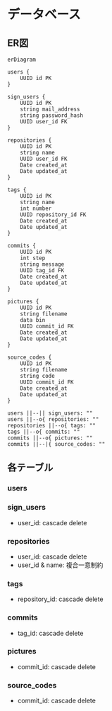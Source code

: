 # データベース

## ER図

```mermaid
erDiagram

users {
    UUID id PK
}

sign_users {
    UUID id PK
    string mail_address
    string password_hash
    UUID user_id FK
}

repositories {
    UUID id PK
    string name
    UUID user_id FK
    Date created_at
    Date updated_at
}

tags {
    UUID id PK
    string name
    int number
    UUID repository_id FK
    Date created_at
    Date updated_at
}

commits {
    UUID id PK
    int step
    string message
    UUID tag_id FK
    Date created_at
    Date updated_at
}

pictures {
    UUID id PK
    string filename
    data bin
    UUID commit_id FK
    Date created_at
    Date updated_at
}

source_codes {
    UUID id PK
    string filename
    string code
    UUID commit_id FK
    Date created_at
    Date updated_at
}

users ||--|| sign_users: ""
users ||--o{ repositories: ""
repositories ||--o{ tags: ""
tags ||--o{ commits: ""
commits ||--o{ pictures: ""
commits ||--|{ source_codes: ""
```

## 各テーブル

### users

### sign_users

- user_id: cascade delete

### repositories

- user_id: cascade delete
- user_id & name: 複合一意制約

### tags

- repository_id: cascade delete

### commits

- tag_id: cascade delete

### pictures

- commit_id: cascade delete

### source_codes

- commit_id: cascade delete
